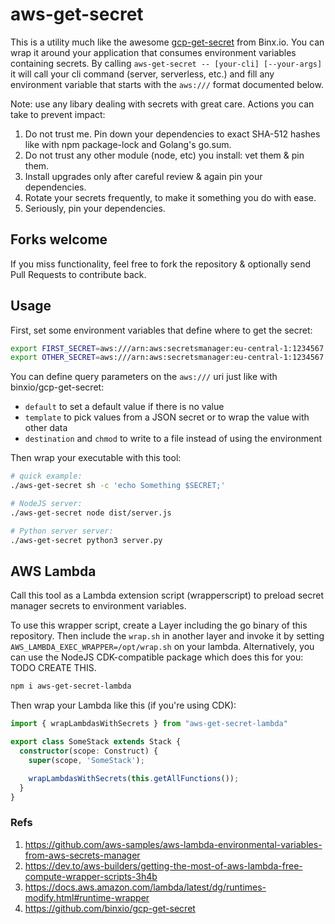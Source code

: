 # aws-get-secret
This is a utility much like the awesome [gcp-get-secret](https://github.com/binxio/gcp-get-secret) from Binx.io. You can wrap it around your application that consumes environment variables containing secrets. By calling `aws-get-secret -- [your-cli] [--your-args]` it will call your cli command (server, serverless, etc.) and fill any environment variable that starts with the `aws:///` format documented below.

Note: use any libary dealing with secrets with great care. Actions you can take to prevent impact:

1. Do not trust me. Pin down your dependencies to exact SHA-512 hashes like with npm package-lock and Golang's go.sum.
1. Do not trust any other module (node, etc) you install: vet them & pin them.
1. Install upgrades only after careful review & again pin your dependencies.
1. Rotate your secrets frequently, to make it something you do with ease.
1. Seriously, pin your dependencies.

## Forks welcome
If you miss functionality, feel free to fork the repository & optionally send Pull Requests to contribute back.

## Usage
First, set some environment variables that define where to get the secret:

```bash
export FIRST_SECRET=aws:///arn:aws:secretsmanager:eu-central-1:1234567:secret:First-ABCDEF
export OTHER_SECRET=aws:///arn:aws:secretsmanager:eu-central-1:1234567:secret:Other-ABCDEF
```

You can define query parameters on the `aws:///` uri just like with binxio/gcp-get-secret:

- `default` to set a default value if there is no value
- `template` to pick values from a JSON secret or to wrap the value with other data
- `destination` and `chmod` to write to a file instead of using the environment

Then wrap your executable with this tool:

```bash
# quick example:
./aws-get-secret sh -c 'echo Something $SECRET;'

# NodeJS server:
./aws-get-secret node dist/server.js

# Python server server:
./aws-get-secret python3 server.py
```

## AWS Lambda
Call this tool as a Lambda extension script (wrapperscript) to preload secret manager secrets to environment variables.

To use this wrapper script, create a Layer including the go binary of this repository.
Then include the `wrap.sh` in another layer and invoke it by setting `AWS_LAMBDA_EXEC_WRAPPER=/opt/wrap.sh` on your lambda.
Alternatively, you can use the NodeJS CDK-compatible package which does this for you: TODO CREATE THIS.

```bash
npm i aws-get-secret-lambda
```

Then wrap your Lambda like this (if you're using CDK):

```typescript
import { wrapLambdasWithSecrets } from "aws-get-secret-lambda"

export class SomeStack extends Stack {
  constructor(scope: Construct) {
    super(scope, 'SomeStack');

    wrapLambdasWithSecrets(this.getAllFunctions());
  }
}
```

### Refs
1. https://github.com/aws-samples/aws-lambda-environmental-variables-from-aws-secrets-manager
1. https://dev.to/aws-builders/getting-the-most-of-aws-lambda-free-compute-wrapper-scripts-3h4b
1. https://docs.aws.amazon.com/lambda/latest/dg/runtimes-modify.html#runtime-wrapper
1. https://github.com/binxio/gcp-get-secret
